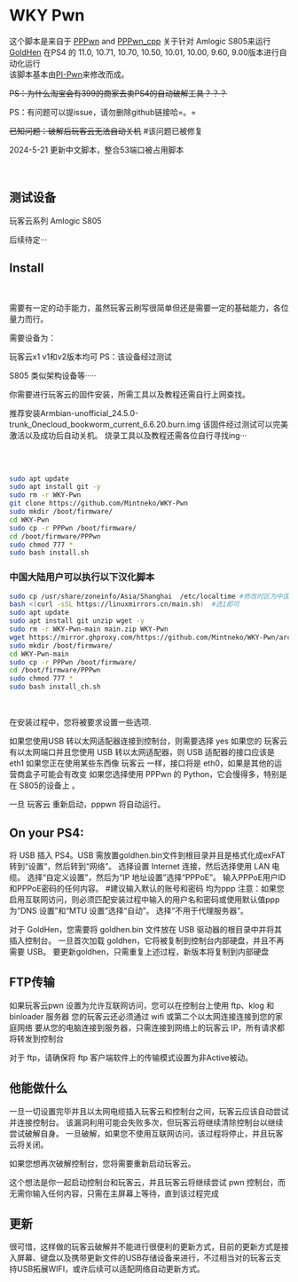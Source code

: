 # WKY Pwn

这个脚本是来自于 <a href=https://github.com/TheOfficialFloW/PPPwn>PPPwn</a> and <a href=https://github.com/xfangfang/PPPwn_cpp>PPPwn_cpp</a> 关于针对 Amlogic S805来运行 <a href=https://github.com/GoldHEN/GoldHEN>GoldHen</a> 在PS4 的 11.0, 10.71, 10.70, 10.50, 10.01, 10.00, 9.60, 9.00版本进行自动化运行<br>
该脚本基本由[PI-Pwn](https://github.com/stooged/PI-Pwn)来修改而成。

~~PS：为什么淘宝会有399的商家去卖PS4的自动破解工具？？？~~

PS：有问题可以提issue，请勿删除github链接哈=。=



~~已知问题：破解后玩客云无法自动关机~~  #该问题已被修复

2024-5-21 更新中文脚本，整合53端口被占用脚本

<br>

## 测试设备

玩客云系列 Amlogic S805

后续待定···




## Install
<br>

需要有一定的动手能力，虽然玩客云刷写很简单但还是需要一定的基础能力，各位量力而行。

需要设备为： 

玩客云x1  v1和v2版本均可   PS：该设备经过测试

S805 类似架构设备等·····


你需要进行玩客云的固件安装，所需工具以及教程还需自行上网查找。<br>

推荐安装Armbian-unofficial_24.5.0-trunk_Onecloud_bookworm_current_6.6.20.burn.img
该固件经过测试可以完美激活以及成功后自动关机。
烧录工具以及教程还需各位自行寻找ing···



<br>

<br>

```sh
sudo apt update
sudo apt install git -y
sudo rm -r WKY-Pwn
git clone https://github.com/Mintneko/WKY-Pwn 
sudo mkdir /boot/firmware/
cd WKY-Pwn
sudo cp -r PPPwn /boot/firmware/
cd /boot/firmware/PPPwn
sudo chmod 777 *
sudo bash install.sh
```
### 中国大陆用户可以执行以下汉化脚本
```sh
sudo cp /usr/share/zoneinfo/Asia/Shanghai  /etc/localtime #修改时区为中国大陆  
bash <(curl -sSL https://linuxmirrors.cn/main.sh)  #选1即可
sudo apt update
sudo apt install git unzip wget -y
sudo rm -r WKY-Pwn-main main.zip WKY-Pwn
wget https://mirror.ghproxy.com/https://github.com/Mintneko/WKY-Pwn/archive/refs/heads/main.zip  && unzip main.zip
sudo mkdir /boot/firmware/
cd WKY-Pwn-main
sudo cp -r PPPwn /boot/firmware/
cd /boot/firmware/PPPwn
sudo chmod 777 *
sudo bash install_ch.sh
```
<br>

在安装过程中，您将被要求设置一些选项.<br>

如果您使用USB 转以太网适配器连接到控制台，则需要选择 yes
如果您的 玩客云 有以太网端口并且您使用 USB 转以太网适配器，则 USB 适配器的接口应该是 eth1
如果您正在使用某些东西像 玩客云 一样，接口将是 eth0，如果是其他的运营商盒子可能会有改变
如果您选择使用 PPPwn 的 Python，它会慢得多，特别是在 S805的设备上 。

一旦 玩客云 重新启动，pppwn 将自动运行。


## On your PS4:<br>

将 USB 插入 PS4。USB 需放置goldhen.bin文件到根目录并且是格式化成exFAT
转到“设置”，然后转到“网络”。
选择设置 Internet 连接，然后选择使用 LAN 电缆。
选择“自定义设置”，然后为“IP 地址设置”选择“PPPoE”。
输入PPPoE用户ID和PPPoE密码的任何内容。  #建议输入默认的账号和密码 均为ppp
注意：如果您启用互联网访问，则必须匹配安装过程中输入的用户名和密码或使用默认值ppp
为“DNS 设置”和“MTU 设置”选择“自动”。
选择“不用于代理服务器”。

对于 GoldHen，您需要将 goldhen.bin 文件放在 USB 驱动器的根目录中并将其插入控制台。
一旦首次加载 goldhen，它将被复制到控制台内部硬盘，并且不再需要 USB。
要更新goldhen，只需重复上述过程，新版本将复制到内部硬盘

## FTP传输

如果玩客云pwn 设置为允许互联网访问，您可以在控制台上使用 ftp、klog 和 binloader 服务器
您的玩客云还必须通过 wifi 或第二个以太网连接连接到您的家庭网络
要从您的电脑连接到服务器，只需连接到网络上的玩客云 IP，所有请求都将转发到控制台

对于 ftp，请确保将 ftp 客户端软件上的传输模式设置为非Active被动。



## 他能做什么

一旦一切设置完毕并且以太网电缆插入玩客云和控制台之间，玩客云应该自动尝试并连接控制台。
该漏洞利用可能会失败多次，但玩客云将继续清除控制台以继续尝试破解自身。
一旦破解，如果您不使用互联网访问，该过程将停止，并且玩客云将关闭。

如果您想再次破解控制台，您将需要重新启动玩客云。

这个想法是你一起启动控制台和玩客云，并且玩客云将继续尝试 pwn 控制台，而无需你输入任何内容，只需在主屏幕上等待，直到该过程完成
## 更新

很可惜，这样做的玩客云破解并不能进行很便利的更新方式，目前的更新方式是接入屏幕、键盘以及携带更新文件的USB存储设备来进行，不过相当对的玩客云支持USB拓展WIFI，或许后续可以适配网络自动更新方式。
